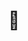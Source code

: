 <!--
title: "Sistemas de Controle"
link: "/blog/control-systems"
author: taffarel55
date: 22-10-2012
-->

<center>

# 🤖

</center>
